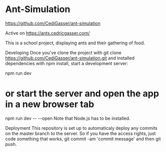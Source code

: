 # Ant-Simulation
https://github.com/CediGasser/ant-simulation

Active on https://ants.cedricgasser.com/

This is a school project, displaying ants and their gathering of food.

Developing
Once you've clone the project with git clone https://github.com/CediGasser/ant-simulation.git and installed dependencies with npm install, start a development server:

npm run dev

# or start the server and open the app in a new browser tab
npm run dev -- --open
Note that Node.js has to be installed.

Deployment
This repository is set up to automaticaly deploy any commits on the master branch to the server. So if you have the access rights, just code something that works, git commit -am 'commit message' and then git push.
